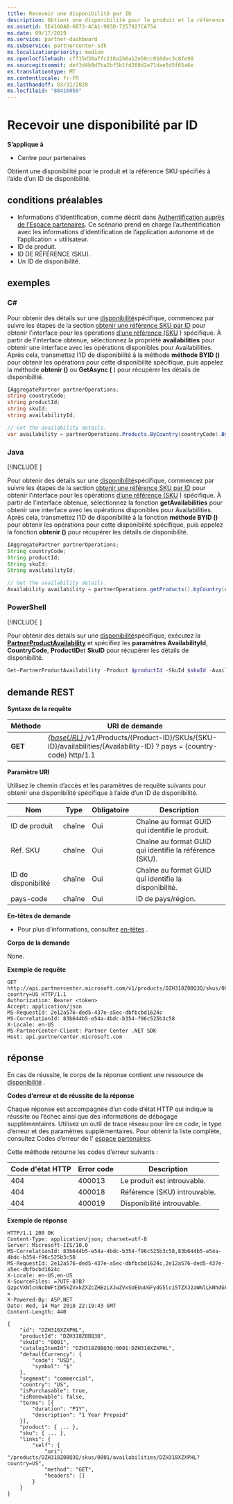 ```yaml
---
title: Recevoir une disponibilité par ID
description: Obtient une disponibilité pour le produit et la référence SKU spécifiés à l’aide d’un ID de disponibilité.
ms.assetid: 5E4160AB-6B73-4CA1-903D-7257927CA754
ms.date: 09/17/2019
ms.service: partner-dashboard
ms.subservice: partnercenter-sdk
ms.localizationpriority: medium
ms.openlocfilehash: cff15d30a7fc218a2b6a12e50cc016dec3c8fe98
ms.sourcegitcommit: def3d4b9d7ba2bf5b1fd268d2e71dae5d5f65a6e
ms.translationtype: MT
ms.contentlocale: fr-FR
ms.lasthandoff: 03/31/2020
ms.locfileid: "80416050"
---
```

# <a name="get-an-availability-by-id"></a>Recevoir une disponibilité par ID 

**S’applique à**

- Centre pour partenaires

Obtient une disponibilité pour le produit et la référence SKU spécifiés à l’aide d’un ID de disponibilité.

## <a name="span-idprerequisitesspan-idprerequisitesspan-idprerequisitesprerequisites"></a><span id="Prerequisites"/><span id="prerequisites"/><span id="PREREQUISITES"/>conditions préalables

- Informations d’identification, comme décrit dans [Authentification auprès de l’Espace partenaires](partner-center-authentication.md). Ce scénario prend en charge l’authentification avec les informations d’identification de l’application autonome et de l’application + utilisateur.
- ID de produit. 
- ID DE RÉFÉRENCE (SKU). 
- Un ID de disponibilité. 

## <a name="span-idexamplesspan-idexamplesspan-idexamplesexamples"></a><span id="Examples"/><span id="examples"><span id="EXAMPLES"/>exemples

### <a name="c"></a>C# 

Pour obtenir des détails sur une [disponibilité](product-resources.md#availability)spécifique, commencez par suivre les étapes de la section [obtenir une référence SKU par ID](get-a-sku-by-id.md) pour obtenir l’interface pour les opérations [d’une référence (SKU](product-resources.md#sku) ) spécifique. À partir de l’interface obtenue, sélectionnez la propriété **availabilities** pour obtenir une interface avec les opérations disponibles pour Availabilities. Après cela, transmettez l’ID de disponibilité à la méthode **méthode BYID ()** pour obtenir les opérations pour cette disponibilité spécifique, puis appelez la méthode **obtenir ()** ou **GetAsync (** ) pour récupérer les détails de disponibilité.

```csharp
IAggregatePartner partnerOperations;
string countryCode;
string productId; 
string skuId;
string availabilityId;

// Get the availability details.
var availability = partnerOperations.Products.ByCountry(countryCode).ById(productId).Skus.ById(skuId).Availabilities.ById(availabilityId).Get();
```

### <a name="java"></a>Java

[!INCLUDE [<Partner Center Java SDK support details>](<../includes/java-sdk-support.md>)]

Pour obtenir des détails sur une [disponibilité](product-resources.md#availability)spécifique, commencez par suivre les étapes de la section [obtenir une référence SKU par ID](get-a-sku-by-id.md) pour obtenir l’interface pour les opérations [d’une référence (SKU](product-resources.md#sku) ) spécifique. À partir de l’interface obtenue, sélectionnez la fonction **getAvailabilities** pour obtenir une interface avec les opérations disponibles pour Availabilities. Après cela, transmettez l’ID de disponibilité à la fonction **méthode BYID ()** pour obtenir les opérations pour cette disponibilité spécifique, puis appelez la fonction **obtenir ()** pour récupérer les détails de disponibilité.

```java
IAggregatePartner partnerOperations;
String countryCode;
String productId; 
String skuId;
String availabilityId;

// Get the availability details.
Availability availability = partnerOperations.getProducts().byCountry(countryCode).byId(productId).getSkus().byId(skuId).getAvailabilities().byId(availabilityId).get();
```

### <a name="powershell"></a>PowerShell

[!INCLUDE [<Partner Center PowerShell module support details>](<../includes/powershell-module-support.md>)]

Pour obtenir des détails sur une [disponibilité](product-resources.md#availability)spécifique, exécutez la [**PartnerProductAvailability**](https://github.com/Microsoft/Partner-Center-PowerShell/blob/master/docs/help/Get-PartnerProductAvailability.md) et spécifiez les **paramètres AvailabilityId**, **CountryCode**, **ProductID**et **SkuID** pour récupérer les détails de disponibilité.

```powershell
Get-PartnerProductAvailability -Product $productId -SkuId $skuId -AvailabilityId $availabilityId
```

## <a name="span-idrest_requestspan-idrest_requestspan-idrest_requestrest-request"></a><span id="REST_Request"/><span id="rest_request"/><span id="REST_REQUEST"/>demande REST

**Syntaxe de la requête**

| Méthode  | URI de demande |
|---------|------------------------------------------------------------------------------------------------------------------------------------------------------------|
| **GET** | [ *{baseURL}* ](partner-center-rest-urls.md)/v1/Products/{Product-ID}/SKUs/{SKU-ID}/availabilities/{Availability-ID} ? pays = {country-code} http/1.1         |

**Paramètre URI**

Utilisez le chemin d’accès et les paramètres de requête suivants pour obtenir une disponibilité spécifique à l’aide d’un ID de disponibilité.

| Nom                   | Type     | Obligatoire | Description                                                     |
|------------------------|----------|----------|-----------------------------------------------------------------|
| ID de produit             | chaîne   | Oui      | Chaîne au format GUID qui identifie le produit.            |
| Réf. SKU                 | chaîne   | Oui      | Chaîne au format GUID qui identifie la référence (SKU).                |
| ID de disponibilité        | chaîne   | Oui      | Chaîne au format GUID qui identifie la disponibilité.       |
| pays-code           | chaîne   | Oui      | ID de pays/région.                                            |

 
**En-têtes de demande**

- Pour plus d’informations, consultez [en-têtes](headers.md) .

**Corps de la demande**

None.

**Exemple de requête**

```http
GET http://api.partnercenter.microsoft.com/v1/products/DZH318Z0BQ3Q/skus/0001/availabilities/DZH318XZXPHL?country=US HTTP/1.1
Authorization: Bearer <token>
Accept: application/json
MS-RequestId: 2e12a576-ded5-437e-a5ec-dbfbcbd1624c
MS-CorrelationId: 83b644b5-e54a-4bdc-b354-f96c525b3c58
X-Locale: en-US
MS-PartnerCenter-Client: Partner Center .NET SDK
Host: api.partnercenter.microsoft.com
```

## <a name="span-idresponsespan-idresponsespan-idresponseresponse"></a><span id="Response"/><span id="response"/><span id="RESPONSE"/>réponse

En cas de réussite, le corps de la réponse contient une ressource de [disponibilité](product-resources.md#availability) .

**Codes d’erreur et de réussite de la réponse**

Chaque réponse est accompagnée d’un code d’état HTTP qui indique la réussite ou l’échec ainsi que des informations de débogage supplémentaires. Utilisez un outil de trace réseau pour lire ce code, le type d’erreur et des paramètres supplémentaires. Pour obtenir la liste complète, consultez Codes d’erreur de l' [espace partenaires](error-codes.md).

Cette méthode retourne les codes d’erreur suivants :

| Code d'état HTTP     | Error code   | Description                                                                                               |
|----------------------|--------------|-----------------------------------------------------------------------------------------------------------|
| 404                  | 400013       | Le produit est introuvable.                                                                                    |
| 404                  | 400018       | Référence (SKU) introuvable.                                                                                        |
| 404                  | 400019       | Disponibilité introuvable.                                                                                   |

**Exemple de réponse**

```http
HTTP/1.1 200 OK
Content-Type: application/json; charset=utf-8
Server: Microsoft-IIS/10.0
MS-CorrelationId: 83b644b5-e54a-4bdc-b354-f96c525b3c58,83b644b5-e54a-4bdc-b354-f96c525b3c58
MS-RequestId: 2e12a576-ded5-437e-a5ec-dbfbcbd1624c,2e12a576-ded5-437e-a5ec-dbfbcbd1624c
X-Locale: en-US,en-US
X-SourceFiles: =?UTF-8?B?QzpcVXNlcnNcbWFtZW5kZVxkZXZcZHBzLXJwZVxSUEUuUGFydG5lci5TZXJ2aWNlLkNhdGFsb2dcV2ViQXBpc1xDYXRhbG9nU2VydmljZS5WMi5XZWJcdjFccHJvZHVjdHNcRFpIMzE4WjBCUTNRXHNrdXNcMDAwMVxhdmFpbGFiaWxpdGllc1xEWkgzMThaMEhNS1E=?=
X-Powered-By: ASP.NET
Date: Wed, 14 Mar 2018 22:19:43 GMT
Content-Length: 440

{
    "id": "DZH318XZXPHL",
    "productId": "DZH318Z0BQ3Q",
    "skuId": "0001",
    "catalogItemId": "DZH318Z0BQ3Q:0001:DZH318XZXPHL",
    "defaultCurrency": {
        "code": "USD",
        "symbol": "$"
    },
    "segment": "commercial",
    "country": "US",
    "isPurchasable": true,
    "isRenewable": false,
    "terms": [{
        "duration": "P1Y",
        "description": "1 Year Prepaid"
    }],
    "product": { ... },
    "sku": { ... },
    "links": {
        "self": {
            "uri": "/products/DZH318Z0BQ3Q/skus/0001/availabilities/DZH318XZXPHL?country=US",
            "method": "GET",
            "headers": []
        }
    }
}
```